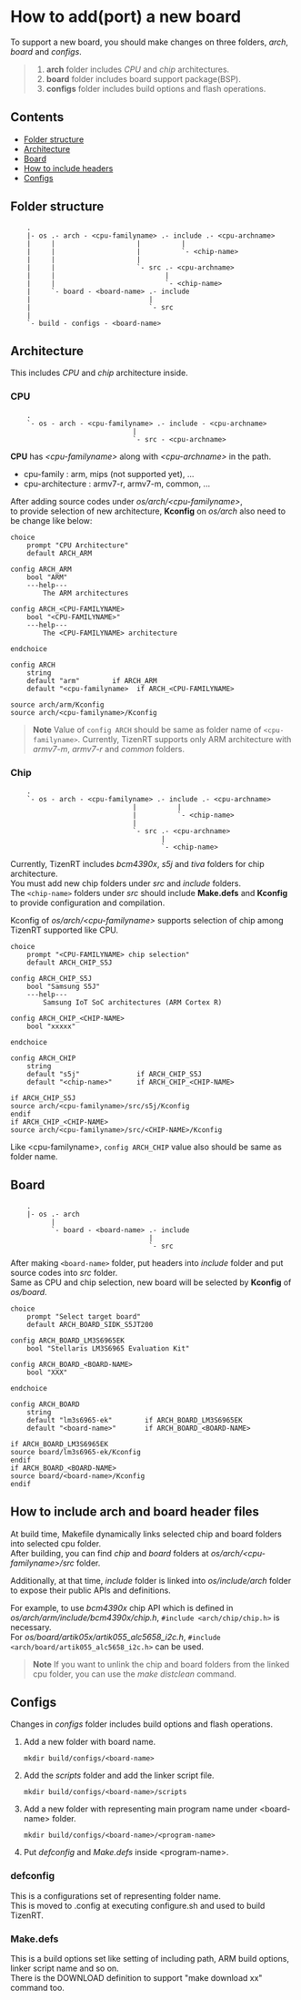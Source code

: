 # How to add(port) a new board

To support a new board, you should make changes on three folders, *arch*, *board* and *configs*.  

> 1. **arch** folder includes *CPU* and *chip* architectures.
> 2. **board** folder includes board support package(BSP).
> 3. **configs** folder includes build options and flash operations.

## Contents

- [Folder structure](#folder-structure)
- [Architecture](#architecture)
- [Board](#board)
- [How to include headers](#how-to-include-arch-and-board-header-files)
- [Configs](#configs)

## Folder structure

```
	.
	|- os .- arch - <cpu-familyname> .- include .- <cpu-archname>
	|     |                    |          |
	|     |                    |          `- <chip-name>
	|     |                    |
	|     |                    `- src .- <cpu-archname>
	|     |                           |
	|     |                           `- <chip-name>
	|     `- board - <board-name> .- include
	|                             |
	|                             `- src
	|
	`- build - configs - <board-name>
```

## Architecture

This includes *CPU* and *chip* architecture inside.  

### CPU

```
	.
	`- os - arch - <cpu-familyname> .- include - <cpu-archname>
	                          |
	                          `- src - <cpu-archname>
```
**CPU** has *\<cpu-familyname\>* along with *\<cpu-archname\>* in the path.  
- cpu-family : arm, mips (not supported yet), ...
- cpu-architecture : armv7-r, armv7-m, common, ...

After adding source codes under *os/arch/\<cpu-familyname\>*,  
to provide selection of new architecture, **Kconfig** on *os/arch* also need to be change like below:
```
choice
	prompt "CPU Architecture"
	default ARCH_ARM

config ARCH_ARM
	bool "ARM"
	---help---
		The ARM architectures

config ARCH_<CPU-FAMILYNAME>
	bool "<CPU-FAMILYNAME>"
	---help---
		The <CPU-FAMILYNAME> architecture

endchoice

config ARCH
	string
	default "arm"        if ARCH_ARM
	default "<cpu-familyname>  if ARCH_<CPU-FAMILYNAME>

source arch/arm/Kconfig
source arch/<cpu-familyname>/Kconfig
```

>**Note**
>Value of `config ARCH` should be same as folder name of `<cpu-familyname>`.
>Currently, TizenRT supports only ARM architecture with *armv7-m*, *armv7-r* and *common* folders.

### Chip

```
	.
	`- os - arch - <cpu-familyname> .- include .- <cpu-archname>
	                          |          |
	                          |          `- <chip-name>
	                          |
	                          `- src .- <cpu-archname>
	                                 |
	                                 `- <chip-name>
```

Currently, TizenRT includes *bcm4390x*, *s5j* and *tiva* folders for chip architecture.  
You must add new chip folders under *src* and *include* folders.  
The `<chip-name>` folders under *src* should include **Make.defs** and **Kconfig** to provide configuration and compilation.

Kconfig of *os/arch/\<cpu-familyname\>* supports selection of chip among TizenRT supported like CPU.
```
choice
	prompt "<CPU-FAMILYNAME> chip selection"
	default ARCH_CHIP_S5J

config ARCH_CHIP_S5J
	bool "Samsung S5J"
	---help---
		Samsung IoT SoC architectures (ARM Cortex R)

config ARCH_CHIP_<CHIP-NAME>
	bool "xxxxx"

endchoice

config ARCH_CHIP
	string
	default "s5j"              if ARCH_CHIP_S5J
	default "<chip-name>"      if ARCH_CHIP_<CHIP-NAME>

if ARCH_CHIP_S5J
source arch/<cpu-familyname>/src/s5j/Kconfig
endif
if ARCH_CHIP_<CHIP-NAME>
source arch/<cpu-familyname>/src/<CHIP-NAME>/Kconfig
```

Like \<cpu-familyname\>, `config ARCH_CHIP` value also should be same as folder name.

## Board

```
	.
	|- os .- arch
	      |
	      `- board - <board-name> .- include
	                              |
	                              `- src
```

After making `<board-name>` folder, put headers into *include* folder and put source codes into *src* folder.  
Same as CPU and chip selection, new board will be selected by **Kconfig** of *os/board*.

```
choice
	prompt "Select target board"
	default ARCH_BOARD_SIDK_S5JT200

config ARCH_BOARD_LM3S6965EK
	bool "Stellaris LM3S6965 Evaluation Kit"

config ARCH_BOARD_<BOARD-NAME>
	bool "XXX"

endchoice

config ARCH_BOARD
	string
	default "lm3s6965-ek"        if ARCH_BOARD_LM3S6965EK
	default "<board-name>"       if ARCH_BOARD_<BOARD-NAME>

if ARCH_BOARD_LM3S6965EK
source board/lm3s6965-ek/Kconfig
endif
if ARCH_BOARD_<BOARD-NAME>
source board/<board-name>/Kconfig
endif
```

## How to include arch and board header files

At build time, Makefile dynamically links selected chip and board folders into selected cpu folder.  
After building, you can find *chip* and *board* folders at *os/arch/\<cpu-familyname\>/src* folder.

Additionally, at that time, *include* folder is linked into *os/include/arch* folder to expose their public APIs and definitions.

For example, to use *bcm4390x* chip API which is defined in *os/arch/arm/include/bcm4390x/chip.h*, `#include <arch/chip/chip.h>` is necessary.  
For *os/board/artik05x/artik055_alc5658_i2c.h*, `#include <arch/board/artik055_alc5658_i2c.h>` can be used.

>**Note**
>If you want to unlink the chip and board folders from the linked cpu folder, you can use the *make distclean* command.

## Configs

Changes in *configs* folder includes build options and flash operations.

1. Add a new folder with board name.
	```
	mkdir build/configs/<board-name>
	```

2. Add the *scripts* folder and add the linker script file.
	```
	mkdir build/configs/<board-name>/scripts
	```

3. Add a new folder with representing main program name under \<board-name\> folder.
	```
	mkdir build/configs/<board-name>/<program-name>
	```

4. Put *defconfig* and *Make.defs* inside \<program-name\>.

### defconfig

This is a configurations set of representing folder name.  
This is moved to .config at executing configure.sh and used to build TizenRT.

### Make.defs

This is a build options set like setting of including path, ARM build options, linker script name and so on.  
There is the DOWNLOAD definition to support "make download xx" command too.

